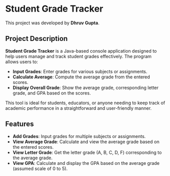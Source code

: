 # Student Grade Tracker
This project was developed by **Dhruv Gupta**.

## Project Description

**Student Grade Tracker** is a Java-based console application designed to help users manage and track student grades effectively. The program allows users to:

- **Input Grades**: Enter grades for various subjects or assignments.
- **Calculate Average**: Compute the average grade from the entered scores.
- **Display Overall Grade**: Show the average grade, corresponding letter grade, and GPA based on the scores.

This tool is ideal for students, educators, or anyone needing to keep track of academic performance in a straightforward and user-friendly manner.

## Features

- **Add Grades**: Input grades for multiple subjects or assignments.
- **View Average Grade**: Calculate and view the average grade based on the entered scores.
- **View Letter Grade**: Get the letter grade (A, B, C, D, F) corresponding to the average grade.
- **View GPA**: Calculate and display the GPA based on the average grade (assumed scale of 0 to 5).
